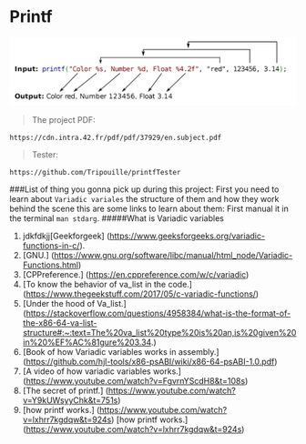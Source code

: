 # Printf
![image](image/printf.png)
> The project PDF:
```
https://cdn.intra.42.fr/pdf/pdf/37929/en.subject.pdf
```
> Tester:
```
https://github.com/Tripouille/printfTester
```
###List of thing you gonna pick up during this project:
First you need to learn about `Variadic variales` the structure of them and how they work behind the scene this are some links to learn about them:
First manual it in the terminal `man stdarg`.
#####What is Variadic variables 
1. jdkfdkjj[Geekforgeek] (https://www.geeksforgeeks.org/variadic-functions-in-c/).
2. [GNU.] (https://www.gnu.org/software/libc/manual/html_node/Variadic-Functions.html)
3. [CPPreference.] (https://en.cppreference.com/w/c/variadic)
4. [To know the behavior of va_list in the code.] (https://www.thegeekstuff.com/2017/05/c-variadic-functions/)
5. [Under the hood of Va_list.] (https://stackoverflow.com/questions/4958384/what-is-the-format-of-the-x86-64-va-list-structure#:~:text=The%20va_list%20type%20is%20an,is%20given%20in%20%EF%AC%81gure%203.34.)
6. [Book of how Variadic variables works in assembly.] (https://github.com/hjl-tools/x86-psABI/wiki/x86-64-psABI-1.0.pdf)
7. [A video of how variadic variables works.] (https://www.youtube.com/watch?v=FgvrnYScdH8&t=108s)
8. [The secret of printf.] (https://www.youtube.com/watch?v=Y9kUWsyyChk&t=751s)
9. [how printf works.] (https://www.youtube.com/watch?v=lxhrr7kgdqw&t=924s)
[how printf works.] (https://www.youtube.com/watch?v=lxhrr7kgdqw&t=924s)

